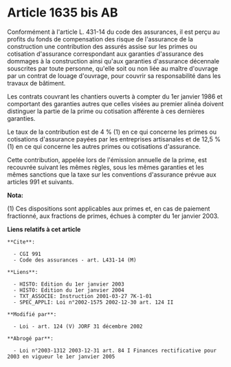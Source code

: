 # Article 1635 bis AB

Conformément à l'article L. 431-14 du code des assurances, il est perçu au profits du fonds de compensation des risque de
l'assurance de la construction une contribution des assurés assise sur les primes ou cotisation d'assurance correspondant aux
garanties d'assurance des dommages à la construction ainsi qu'aux garanties d'assurance décennale souscrites par toute
personne, qu'elle soit ou non liée au maître d'ouvrage par un contrat de louage d'ouvrage, pour couvrir sa responsabilité
dans les travaux de bâtiment.

Les contrats couvrant les chantiers ouverts à compter du 1er janvier 1986 et comportant des garanties autres que celles
visées au premier alinéa doivent distinguer la partie de la prime ou cotisation afférente à ces dernières garanties.

Le taux de la contribution est de 4 % (1) en ce qui concerne les primes ou cotisations d'assurance payées par les entreprises
artisanales et de 12,5 % (1) en ce qui concerne les autres primes ou cotisations d'assurance.

Cette contribution, appelée lors de l'émission annuelle de la prime, est recouvrée suivant les mêmes règles, sous les mêmes
garanties et les mêmes sanctions que la taxe sur les conventions d'assurance prévue aux articles 991 et suivants.

**Nota:**

(1) Ces dispositions sont applicables aux primes et, en cas de paiement fractionné, aux fractions de primes, échues à compter
du 1er janvier 2003.

**Liens relatifs à cet article**

	**Cite**:

	  - CGI 991
	  - Code des assurances - art. L431-14 (M)

	**Liens**:

	  - HISTO: Edition du 1er janvier 2003
	  - HISTO: Edition du 1er janvier 2004
	  - TXT_ASSOCIE: Instruction 2001-03-27 7K-1-01
	  - SPEC_APPLI: Loi n°2002-1575 2002-12-30 art. 124 II

	**Modifié par**:

	  - Loi - art. 124 (V) JORF 31 décembre 2002

	**Abrogé par**:

	  - Loi n°2003-1312 2003-12-31 art. 84 I Finances rectificative pour 2003 en vigueur le 1er janvier 2005
